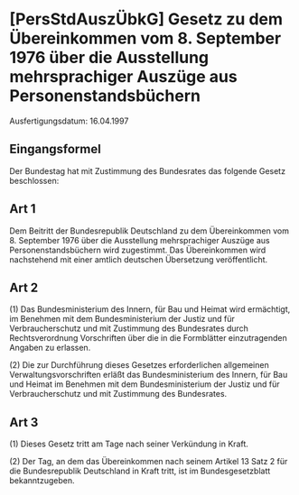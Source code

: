 # [PersStdAuszÜbkG] Gesetz zu dem Übereinkommen vom 8. September 1976 über die Ausstellung mehrsprachiger Auszüge aus Personenstandsbüchern

Ausfertigungsdatum: 16.04.1997

 

## Eingangsformel

Der Bundestag hat mit Zustimmung des Bundesrates das folgende Gesetz beschlossen:


## Art 1

Dem Beitritt der Bundesrepublik Deutschland zu dem Übereinkommen vom 8. September 1976 über die Ausstellung mehrsprachiger Auszüge aus Personenstandsbüchern wird zugestimmt. Das Übereinkommen wird nachstehend mit einer amtlich deutschen Übersetzung veröffentlicht.


## Art 2

(1) Das Bundesministerium des Innern, für Bau und Heimat wird ermächtigt, im Benehmen mit dem Bundesministerium der Justiz und für Verbraucherschutz und mit Zustimmung des Bundesrates durch Rechtsverordnung Vorschriften über die in die Formblätter einzutragenden Angaben zu erlassen.

(2) Die zur Durchführung dieses Gesetzes erforderlichen allgemeinen Verwaltungsvorschriften erläßt das Bundesministerium des Innern, für Bau und Heimat im Benehmen mit dem Bundesministerium der Justiz und für Verbraucherschutz und mit Zustimmung des Bundesrates.


## Art 3

(1) Dieses Gesetz tritt am Tage nach seiner Verkündung in Kraft.

(2) Der Tag, an dem das Übereinkommen nach seinem Artikel 13 Satz 2 für die Bundesrepublik Deutschland in Kraft tritt, ist im Bundesgesetzblatt bekanntzugeben.
